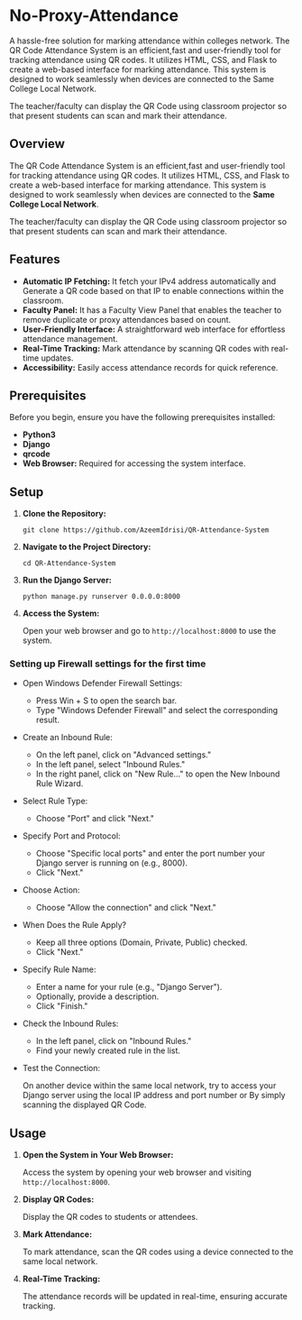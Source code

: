 # No-Proxy-Attendance
A hassle-free solution for marking attendance within colleges network.
The QR Code Attendance System is an efficient,fast and user-friendly tool for tracking attendance using QR codes. It utilizes HTML, CSS, and Flask to create a web-based interface for marking attendance. This system is designed to work seamlessly when devices are connected to the Same College Local Network.

The teacher/faculty can display the QR Code using classroom projector so that present students can scan and mark their attendance.


## Overview

The QR Code Attendance System is an efficient,fast and user-friendly tool for tracking attendance using QR codes. It utilizes HTML, CSS, and Flask to create a web-based interface for marking attendance. This system is designed to work seamlessly when devices are connected to the **Same College Local Network**.

The teacher/faculty can display the QR Code using classroom projector so that present students can scan and mark their attendance.

## Features

- **Automatic IP Fetching:** It fetch your IPv4 address automatically and Generate a QR code based on that IP to enable connections within the classroom.
- **Faculty Panel:** It has a Faculty View Panel that enables the teacher to remove duplicate or proxy attendances based on count.
- **User-Friendly Interface:** A straightforward web interface for effortless attendance management.
- **Real-Time Tracking:** Mark attendance by scanning QR codes with real-time updates.
- **Accessibility:** Easily access attendance records for quick reference.

## Prerequisites

Before you begin, ensure you have the following prerequisites installed:

- **Python3**
- **Django**
- **qrcode**
- **Web Browser:** Required for accessing the system interface.

## Setup

1. **Clone the Repository:**

   ```
   git clone https://github.com/AzeemIdrisi/QR-Attendance-System
   ```

2. **Navigate to the Project Directory:**

   ```
   cd QR-Attendance-System
   ```

3. **Run the Django Server:**

   ```
   python manage.py runserver 0.0.0.0:8000
   ```

4. **Access the System:**

   Open your web browser and go to `http://localhost:8000` to use the system.

### Setting up Firewall settings for the first time

- Open Windows Defender Firewall Settings:

  - Press Win + S to open the search bar.
  - Type "Windows Defender Firewall" and select the corresponding result.

- Create an Inbound Rule:

  - On the left panel, click on "Advanced settings."
  - In the left panel, select "Inbound Rules."
  - In the right panel, click on "New Rule..." to open the New Inbound Rule Wizard.

- Select Rule Type:

  - Choose "Port" and click "Next."

- Specify Port and Protocol:

  - Choose "Specific local ports" and enter the port number your Django server is running on (e.g., 8000).
  - Click "Next."

- Choose Action:

  - Choose "Allow the connection" and click "Next."

- When Does the Rule Apply?

  - Keep all three options (Domain, Private, Public) checked.
  - Click "Next."

- Specify Rule Name:

  - Enter a name for your rule (e.g., "Django Server").
  - Optionally, provide a description.
  - Click "Finish."

- Check the Inbound Rules:

  - In the left panel, click on "Inbound Rules."
  - Find your newly created rule in the list.

- Test the Connection:

  On another device within the same local network, try to access your Django server using the local IP address and port number or By simply scanning the displayed QR Code.

## Usage

1. **Open the System in Your Web Browser:**

   Access the system by opening your web browser and visiting `http://localhost:8000`.

2. **Display QR Codes:**

   Display the QR codes to students or attendees.

3. **Mark Attendance:**

   To mark attendance, scan the QR codes using a device connected to the same local network.

4. **Real-Time Tracking:**

   The attendance records will be updated in real-time, ensuring accurate tracking.
